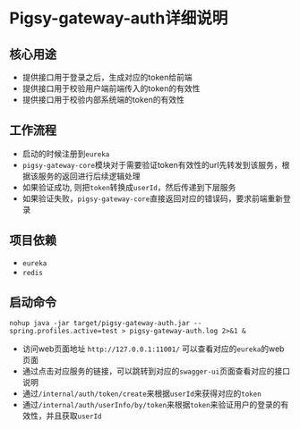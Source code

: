 # Pigsy-gateway-auth详细说明


## 核心用途

- 提供接口用于登录之后，生成对应的token给前端
- 提供接口用于校验用户端前端传入的token的有效性
- 提供接口用于校验内部系统端的token的有效性


## 工作流程

- 启动的时候注册到`eureka`
- `pigsy-gateway-core`模块对于需要验证token有效性的url先转发到该服务，根据该服务的返回进行后续逻辑处理
- 如果验证成功, 则把`token`转换成`userId`，然后传递到下层服务
- 如果验证失败，`pigsy-gateway-core`直接返回对应的错误码，要求前端重新登录


## 项目依赖

- `eureka`
- `redis`

## 启动命令

```
nohup java -jar target/pigsy-gateway-auth.jar --spring.profiles.active=test > pigsy-gateway-auth.log 2>&1 & 
```

- 访问web页面地址 `http://127.0.0.1:11001/` 可以查看对应的`eureka`的web页面
- 通过点击对应服务的链接，可以跳转到对应的`swagger-ui`页面查看对应的接口说明
- 通过`/internal/auth/token/create`来根据`userId`来获得对应的`token`
- 通过`/internal/auth/userInfo/by/token`来根据`token`来验证用户的登录的有效性，并且获取`userId`
